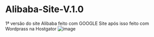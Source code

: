 # Alibaba-Site-V.1.0
1ª versão do site Alibaba feito com GOOGLE Site após isso feito com Wordprass na Hostgator
![image](https://github.com/user-attachments/assets/0e3d3d24-b669-4f91-ac97-b0abe486373e)
